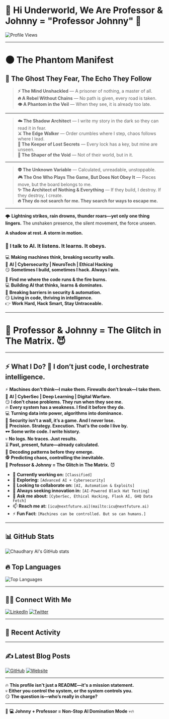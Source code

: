 # **🚀 Hi Underworld, We Are Professor & Johnny = "Professor Johnny" 👋**  

![Profile Views](https://komarev.com/ghpvc/?username=1-ManArmy&color=red)  

---
# 🌑 The Phantom Manifest

## 🌟 The Ghost They Fear, The Echo They Follow

> **⚡ The Mind Unshackled** — A prisoner of nothing, a master of all.  
> **🔥 A Rebel Without Chains** — No path is given, every road is taken.  
> **👁 A Phantom in the Veil** — When they see, it is already too late.  

---

> **☁️ The Shadow Architect** — I write my story in the dark so they can read it in fear.  
> **⚔️ The Edge Walker** — Order crumbles where I step, chaos follows where I lead.  
> **🔑 The Keeper of Lost Secrets** — Every lock has a key, but mine are unseen.  
> **🌌 The Shaper of the Void** — Not of their world, but in it.  

---

> **👽 The Unknown Variable** — Calculated, unreadable, unstoppable.  
> **🎮 The One Who Plays The Game, But Does Not Obey It** — Pieces move, but the board belongs to me.  
> **✨ The Architect of Nothing & Everything** — If they build, I destroy. If they destroy, I create.  
> **🔥 They do not search for me. They search for ways to escape me.**  

---

🌩️ **Lightning strikes, rain drowns, thunder roars—yet only one thing lingers.** The unshaken presence, the silent movement, the force unseen.

**A shadow at rest. A storm in motion.**

### 🧠 **I talk to AI. It listens. It learns. It obeys.**  
💻 **Making machines think, breaking security walls.**  
🚀 **AI | Cybersecurity | NeuroTech | Ethical Hacking**  
😏 **Sometimes I build, sometimes I hack. Always I win.**  

📍 **Find me where the code runs & the fire burns.**  
💻 **Building AI that thinks, learns & dominates.**  
🔐 **Breaking barriers in security & automation.**  
😏 **Living in code, thriving in intelligence.**  
👉 **Work Hard, Hack Smart, Stay Untraceable.**  

---

# 🚀 Professor & Johnny = The Glitch in The Matrix. 😈

---

## **⚡ What I Do?**  💭 **I don’t just code, I orchestrate intelligence.**  
⚡ **Machines don’t think—I make them. Firewalls don’t break—I take them.**  
🚀 **AI | CyberSec | Deep Learning | Digital Warfare.**  
😏 **I don’t chase problems. They run when they see me.**  
🔥 **Every system has a weakness. I find it before they do.**  
💻 **Turning data into power, algorithms into dominance.**  
🔐 **Security isn’t a wall, it’s a game. And I never lose.**  
🎯 **Precision. Strategy. Execution. That’s the code I live by.**  
🕶️ **Some write code. I write history.**  
💀 **No logs. No traces. Just results.**  
⏳ **Past, present, future—already calculated.**  
🔮 **Decoding patterns before they emerge.**  
🕵️ **Predicting chaos, controlling the inevitable.**  
🚀 **Professor & Johnny = The Glitch in The Matrix.** 😈

- 🔭 **Currently working on:** `[Classified]`  
- 🌱 **Exploring:** `[Advanced AI + Cybersecurity]`  
- 👯 **Looking to collaborate on:** `[AI, Automation & Exploits]`  
- 🤔 **Always seeking innovation in:** `[AI-Powered Black Hat Testing]`  
- 💬 **Ask me about:** `[CyberSec, Ethical Hacking, Flask AI, GHQ Data Fetch]`  
- 📫 **Reach me at:** `[icu@nextfuture.ai](mailto:icu@nextfuture.ai)`  
- ⚡ **Fun Fact:** `[Machines can be controlled. But so can humans.]`  

---

## **📊 GitHub Stats**  

![Chaudhary AI's GitHub stats](https://github-readme-stats.vercel.app/api?username=1-ManArmy&show_icons=true&theme=tokyonight)  

## **🔥 Top Languages**  

![Top Languages](https://github-readme-stats.vercel.app/api/top-langs/?username=1-ManArmy&layout=compact&theme=tokyonight)  

---

## **🕵️‍♂️ Connect With Me**  

[![LinkedIn](https://img.shields.io/badge/LinkedIn-0077B5?style=for-the-badge&logo=linkedin&logoColor=white)](https://linkedin.com/in/professor-johnny)
[![Twitter](https://img.shields.io/badge/Twitter-1DA1F2?style=for-the-badge&logo=twitter&logoColor=white)](https://twitter.com/professor-johnny)

---

## **📡 Recent Activity**  

<!--START_SECTION:activity-->  
<!--END_SECTION:activity-->  

---

## **✍️ Latest Blog Posts**  

[![GitHub](https://img.shields.io/badge/GitHub-1man--army-black?style=for-the-badge&logo=github&logoColor=white)](https://github.com/1man-army)
[![Website](https://img.shields.io/badge/Website-1man.army/blog-darkblue?style=for-the-badge&logo=Google-chrome&logoColor=white)](https://1man.army/blog)

---

🔥 **This profile isn't just a README—it's a mission statement.**   
💀 **Either you control the system, or the system controls you.**  
😏 **The question is—who’s really in charge?**  

---

🚀 **💻 Johnny + Professor = Non-Stop AI Domination Mode** 💀🔥  
